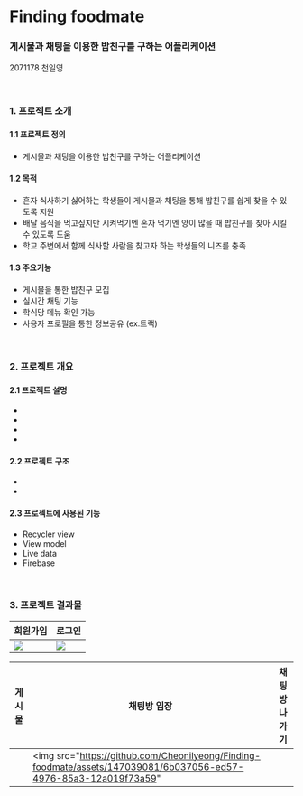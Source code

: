 # Finding foodmate
### 게시물과 채팅을 이용한 밥친구를 구하는 어플리케이션
2071178 천일영

<br/>

### 1. 프로젝트 소개

#### 1.1 프로젝트 정의
* 게시물과 채팅을 이용한 밥친구를 구하는 어플리케이션
#### 1.2 목적
* 혼자 식사하기 싫어하는 학생들이 게시물과 채팅을 통해 밥친구를 쉽게 찾을 수 있도록 지원
* 배달 음식을 먹고싶지만 시켜먹기엔 혼자 먹기엔 양이 많을 때 밥친구를 찾아 시킬 수 있도록 도움
* 학교 주변에서 함께 식사할 사람을 찾고자 하는 학생들의 니즈를 충족
#### 1.3 주요기능
* 게시물을 통한 밥친구 모집
* 실시간 채팅 기능
* 학식당 메뉴 확인 가능
* 사용자 프로필을 통한 정보공유 (ex.트랙)

<br/>

### 2. 프로젝트 개요
#### 2.1 프로젝트 설명
*
*
*
*
#### 2.2 프로젝트 구조
*
*
#### 2.3 프로젝트에 사용된 기능
* Recycler view
* View model
* Live data
* Firebase

<br/>

### 3. 프로젝트 결과물
| 회원가입 | 로그인 |
| --- | --- |
|<img src = "https://github.com/Cheonilyeong/Finding-foodmate/assets/147039081/097960cc-fff4-48b9-af38-a455bd4c1ebd"> | <img src = "https://github.com/Cheonilyeong/Finding-foodmate/assets/147039081/985967b6-ccc6-47d9-8fa2-4da9976a7561"> |

| 게시물 | 채팅방 입장 | 채팅방 나가기 |
| --- | --- | --- |
| |<img src="https://github.com/Cheonilyeong/Finding-foodmate/assets/147039081/6b037056-ed57-4976-85a3-12a019f73a59"| | 


<br/>


